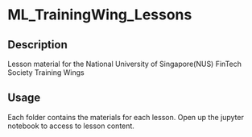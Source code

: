 # ML_TrainingWing_Lessons
## Description
Lesson material for the National University of Singapore(NUS) FinTech Society Training Wings

## Usage
Each folder contains the materials for each lesson. Open up the jupyter notebook to access to lesson content.
